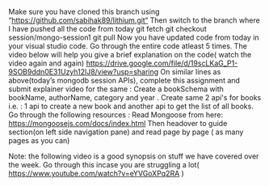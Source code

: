 
Make sure you have cloned this branch using  
“https://github.com/sabihak89/lithium.git“
Then switch to the branch where I have pushed all the code from today
git fetch
git checkout session/mongo-session1
git pull
Now you have updated code from today in your visual studio code. Go through the entire code atleast 5 times. The video below will help you give a brief explanation on the code( watch the video again and again)
https://drive.google.com/file/d/19scLKaG_P1-9SOB9ddn0E31Uzyh12lJ8/view?usp=sharing 
On similar lines as above(today’s mongodb session APIs), complete this assignment and submit explainer video for the same : Create a bookSchema with bookName, authorName, category and year . Create same 2 api's for books i.e. : 1 api to create a new book and another api to get the list of all books. 
Go through the following resources :
Read Mongoose from here: https://mongoosejs.com/docs/index.html 
Then headover to guide section(on left side navigation pane) and read page by page ( as many pages as you can)



Note: the following video is a good synopsis on stuff we have covered over the week. Go through this incase you are struggling a lot( https://www.youtube.com/watch?v=eYVGoXPq2RA 
)


